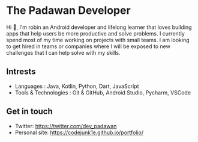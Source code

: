 # The Padawan Developer
Hi 👋, I'm robin an Android developer and lifelong learner that loves building apps that help users be more productive and solve problems. I
currently spend most of my time working on projects with small teams. I am looking to get hired in teams or companies where I will
be exposed to new challenges that I can help solve with my skills.

## Intrests
- Languages​ :​ Java, Kotlin, Python, Dart, JavaScript
- Tools & Technologies​ :​ Git & GitHub, Android Studio, Pycharm, VSCode

## Get in touch
- Twitter: https://twitter.com/dev_padawan
- Personal site: https://codejunk1e.github.io/portfolio/
